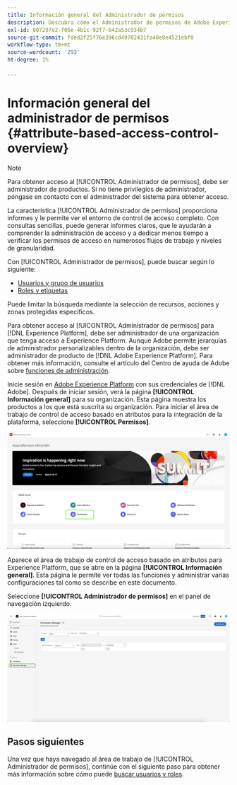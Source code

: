 ```yaml
---
title: Información general del Administrador de permisos
description: Descubra cómo el Administrador de permisos de Adobe Experience Platform puede ayudarle a generar informes en varios flujos de trabajo.
exl-id: 807297e2-f06e-4b1c-92f7-b42a53c934b7
source-git-commit: fded2f25f76e396cd49702431fa40e8e4521ebf8
workflow-type: tm+mt
source-wordcount: '293'
ht-degree: 1%

---
```


# Información general del administrador de permisos {#attribute-based-access-control-overview}

>[!NOTE]
>
>Para obtener acceso al [!UICONTROL Administrador de permisos], debe ser administrador de productos. Si no tiene privilegios de administrador, póngase en contacto con el administrador del sistema para obtener acceso.

La característica [!UICONTROL Administrador de permisos] proporciona informes y le permite ver el entorno de control de acceso completo. Con consultas sencillas, puede generar informes claros, que le ayudarán a comprender la administración de acceso y a dedicar menos tiempo a verificar los permisos de acceso en numerosos flujos de trabajo y niveles de granularidad.

Con [!UICONTROL Administrador de permisos], puede buscar según lo siguiente:

* [Usuarios y grupo de usuarios](./permissions.md)
* [Roles y etiquetas](./permissions.md)

Puede limitar la búsqueda mediante la selección de recursos, acciones y zonas protegidas específicos.

Para obtener acceso al [!UICONTROL Administrador de permisos] para [!DNL Experience Platform], debe ser administrador de una organización que tenga acceso a Experience Platform. Aunque Adobe permite jerarquías de administrador personalizables dentro de la organización, debe ser administrador de producto de [!DNL Adobe Experience Platform]. Para obtener más información, consulte el artículo del Centro de ayuda de Adobe sobre [funciones de administración](https://helpx.adobe.com/es/enterprise/using/admin-roles.html).

Inicie sesión en [Adobe Experience Platform](https://experience.adobe.com/) con sus credenciales de [!DNL Adobe].  Después de iniciar sesión, verá la página **[!UICONTROL Información general]** para su organización. Esta página muestra los productos a los que está suscrita su organización. Para iniciar el área de trabajo de control de acceso basado en atributos para la integración de la plataforma, seleccione **[!UICONTROL Permisos]**.

![Permisos para resaltar información general de Adobe Experience Platform.](../../images/flac-ui/flac-select-product.png)

Aparece el área de trabajo de control de acceso basado en atributos para Experience Platform, que se abre en la página **[!UICONTROL Información general]**. Esta página le permite ver todas las funciones y administrar varias configuraciones tal como se describe en este documento.

Seleccione **[!UICONTROL Administrador de permisos]** en el panel de navegación izquierdo.

![La pantalla de búsqueda del Administrador de permisos muestra los filtros disponibles.](../../images/permission-manager/permission-manager.png)

## Pasos siguientes

Una vez que haya navegado al área de trabajo de [!UICONTROL Administrador de permisos], continúe con el siguiente paso para obtener más información sobre cómo puede [buscar usuarios y roles](./permissions.md).
